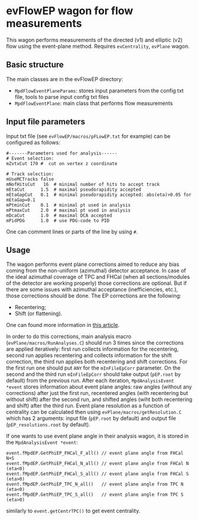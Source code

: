 # <b>evFlowEP wagon for flow measurements </b>

This wagon performs measurements of the directed (v1) and elliptic (v2) flow using the event-plane method.
Requires `evCentrality`, `evPlane` wagon.

## Basic structure
The main classes are in the evFlowEP directory:

* `MpdFlowEventPlaneParams`: stores input parameters from the config txt file, tools to parse input config txt files
* `MpdFlowEventPlane`: main class that performs flow measurements

## Input file parameters
Input txt file (see `evFlowEP/macros/pFLowEP.txt` for example) can be configured as follows:
```
#-------Parameters used for analysis------
# Event selection:
mZvtxCut 170 #  cut on vertex z coordinate

# Track selection:
mUseMCTracks false
mNofHitsCut   16  # minimal number of hits to accept track
mEtaCut      1.5  # maximal pseudorapidity accepted
mEtaGapCut   0.1  # minimal pseudorapidity accepted: abs(eta)>0.05 for mEtaGap=0.1
mPtminCut    0.1  # minimal pt used in analysis
mPtmaxCut    2.0  # maximal pt used in analysis
mDcaCut      1.0  # maximal DCA accepted
mPidPDG      1.0  # use PDG-code to PID
``` 

One can comment lines or parts of the line by using `#`.

## Usage
The wagon performs event plane corrections aimed to reduce any bias coming from the non-uniform (azimuthal) detector acceptance.
In case of the ideal azimuthal coverage of TPC and FHCal (when all sections/modules of the detector are working properly) those corrections are optional.
But if there are some issues with azimuthal acceptance (inefficiencies, etc.), those corrections should be done.
The EP corrections are the following:
* Recentering;
* Shift (or flattening).

One can found more information in [this article](https://arxiv.org/pdf/nucl-ex/9805001.pdf).

In order to do this corrections, main analysis macro (`evPlane/macros/RunAnalyses.C`) should run 3 times since the corrections are applied iteratively: first run collects information for the recentering, second run applies recentering and collects information for the shift correction, the third run applies both recentering and shift corrections. For the first run one should put `ANY` for the `mInFileEpCorr` parameter. On the second and the third run `mInFileEpCorr` should take output (`pEP.root` by default) from the previous run. 
After each iteration, `MpdAnalysisEvent *event` stores information about event plane angles: raw angles (without any corrections) after just the first run, recentered angles (with recentering but without shift) after the second run, and shifted angles (wiht both recentering and shift) after the third run.
Event plane resolution as a function of centrality can be calculated then using `evPlane/macros/getResolution.C` which has 2 arguments: input file (`pEP.root` by default) and output file (`pEP_resolutions.root` by default). 

If one wants to use event plane angle in their analysis wagon, it is stored in the `MpdAnalysisEvent *event`:
```
event.fMpdEP.GetPhiEP_FHCal_F_all() // event plane angle from FHCal N+S
event.fMpdEP.GetPhiEP_FHCal_N_all() // event plane angle from FHCal N (eta<0)
event.fMpdEP.GetPhiEP_FHCal_S_all() // event plane angle from FHCal S (eta>0)
event.fMpdEP.GetPhiEP_TPC_N_all()   // event plane angle from TPC N (eta<0)
event.fMpdEP.GetPhiEP_TPC_S_all()   // event plane angle from TPC S (eta>0)
```

similarly to `event.getCentrTPC()` to get event centrality.